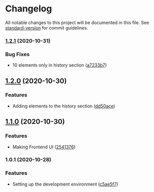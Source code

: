 # Changelog

All notable changes to this project will be documented in this file. See [standard-version](https://github.com/conventional-changelog/standard-version) for commit guidelines.

### [1.2.1](https://github.com/markkollar/hazi_4/compare/v1.2.0...v1.2.1) (2020-10-31)


### Bug Fixes

* 10 elements only in history section ([a7233b7](https://github.com/markkollar/hazi_4/commit/a7233b758a5cd8c2a87f6d6431abb3c8185eb393))

## [1.2.0](https://github.com/markkollar/hazi_4/compare/v1.1.0...v1.2.0) (2020-10-30)


### Features

* Adding elements to the history section ([dd50ace](https://github.com/markkollar/hazi_4/commit/dd50ace89e6aa396a84b770974235ea832473706))

## [1.1.0](https://github.com/markkollar/hazi_4/compare/v1.0.1...v1.1.0) (2020-10-30)


### Features

* Making Frontend UI ([2541376](https://github.com/markkollar/hazi_4/commit/25413765958132b6f5b022e349316412b509efcd))

### 1.0.1 (2020-10-28)


### Features

* Setting up the development environment ([c5ae5f7](https://github.com/markkollar/hazi_4/commit/c5ae5f7748ceb9831c653e7556cb611aff7e8c03))
